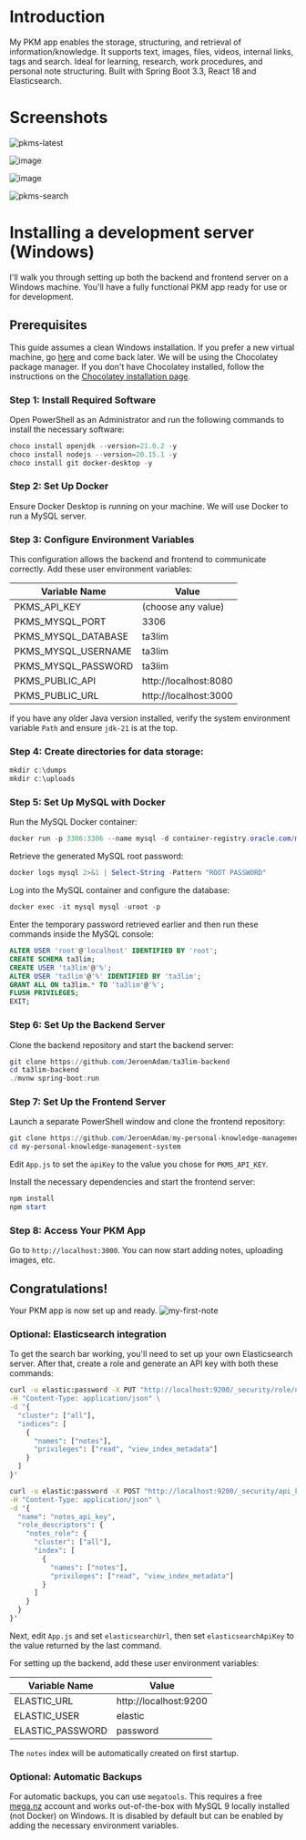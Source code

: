 # Introduction

My PKM app enables the storage, structuring, and retrieval of information/knowledge. It supports text, images, files, videos, internal links, tags and search. Ideal for learning, research, work procedures, and personal note structuring. Built with Spring Boot 3.3, React 18 and Elasticsearch.

# Screenshots
 
![pkms-latest](https://github.com/user-attachments/assets/82e26462-ebf7-41db-9437-cda8ca3eae81)
 
    
![image](https://github.com/user-attachments/assets/c7db42df-7634-466a-ad6f-d93ff1b6d3bb)

 
![image](https://github.com/user-attachments/assets/99c0c40c-20dd-42cf-bb17-23a78f8fc886)


![pkms-search](https://github.com/user-attachments/assets/0a32ae51-8e27-4414-b6a9-426f4048f7ec)


# Installing a development server (Windows)

I'll walk you through setting up both the backend and frontend server on a Windows machine.
You'll have a fully functional PKM app ready for use or for development.

## Prerequisites

This guide assumes a clean Windows installation. If you prefer a new virtual machine, go [here](https://github.com/JeroenAdam/New-VM-for-development) and come back later. We will be using the Chocolatey package manager. If you don't have Chocolatey installed, follow the instructions on the [Chocolatey installation page](https://chocolatey.org/install).

### Step 1: Install Required Software

Open PowerShell as an Administrator and run the following commands to install the necessary software:

```powershell
choco install openjdk --version=21.0.2 -y
choco install nodejs --version=20.15.1 -y
choco install git docker-desktop -y
```

### Step 2: Set Up Docker

Ensure Docker Desktop is running on your machine. We will use Docker to run a MySQL server.

### Step 3: Configure Environment Variables

This configuration allows the backend and frontend to communicate correctly. Add these user environment variables:

| Variable Name           | Value                      |
|-------------------------|----------------------------|
| PKMS_API_KEY            | (choose any value)         |
| PKMS_MYSQL_PORT         | 3306                       |
| PKMS_MYSQL_DATABASE     | ta3lim                     |
| PKMS_MYSQL_USERNAME     | ta3lim                     |
| PKMS_MYSQL_PASSWORD     | ta3lim                     |
| PKMS_PUBLIC_API         | http://localhost:8080      |
| PKMS_PUBLIC_URL         | http://localhost:3000      |

if you have any older Java version installed, verify the system environment variable `Path` and ensure `jdk-21` is at the top. 

### Step 4: Create directories for data storage:

```powershell
mkdir c:\dumps
mkdir c:\uploads
```

### Step 5: Set Up MySQL with Docker

Run the MySQL Docker container:

```powershell
docker run -p 3306:3306 --name mysql -d container-registry.oracle.com/mysql/community-server:9.0 --character-set-server=utf8mb4
```

Retrieve the generated MySQL root password:

```powershell
docker logs mysql 2>&1 | Select-String -Pattern "ROOT PASSWORD"
```

Log into the MySQL container and configure the database:

```powershell
docker exec -it mysql mysql -uroot -p
```

Enter the temporary password retrieved earlier and then run these commands inside the MySQL console:

```sql
ALTER USER 'root'@'localhost' IDENTIFIED BY 'root';
CREATE SCHEMA ta3lim;
CREATE USER 'ta3lim'@'%';
ALTER USER 'ta3lim'@'%' IDENTIFIED BY 'ta3lim';
GRANT ALL ON ta3lim.* TO 'ta3lim'@'%';
FLUSH PRIVILEGES;
EXIT;
```

### Step 6: Set Up the Backend Server

Clone the backend repository and start the backend server:

```powershell
git clone https://github.com/JeroenAdam/ta3lim-backend
cd ta3lim-backend
./mvnw spring-boot:run
```

### Step 7: Set Up the Frontend Server

Launch a separate PowerShell window and clone the frontend repository:

```powershell
git clone https://github.com/JeroenAdam/my-personal-knowledge-management-system
cd my-personal-knowledge-management-system
```

Edit `App.js` to set the `apiKey` to the value you chose for `PKMS_API_KEY`.

Install the necessary dependencies and start the frontend server:

```powershell
npm install
npm start
```

### Step 8: Access Your PKM App

Go to `http://localhost:3000`. You can now start adding notes, uploading images, etc.


## Congratulations!

Your PKM app is now set up and ready.
![my-first-note](https://github.com/user-attachments/assets/e2d6630c-97ba-4130-96c2-045098d2ac3d)

### Optional: Elasticsearch integration

To get the search bar working, you'll need to set up your own Elasticsearch server.
After that, create a role and generate an API key with both these commands:

```cmd
curl -u elastic:password -X PUT "http://localhost:9200/_security/role/notes_role" \
-H "Content-Type: application/json" \
-d '{
  "cluster": ["all"],
  "indices": [
    {
      "names": ["notes"],
      "privileges": ["read", "view_index_metadata"]
    }
  ]
}'
```

```cmd
curl -u elastic:password -X POST "http://localhost:9200/_security/api_key" \
-H "Content-Type: application/json" \
-d '{
  "name": "notes_api_key",
  "role_descriptors": {
    "notes_role": {
      "cluster": ["all"],
      "index": [
        {
          "names": ["notes"],
          "privileges": ["read", "view_index_metadata"]
        }
      ]
    }
  }
}'
```

Next, edit `App.js` and set `elasticsearchUrl`, then set `elasticsearchApiKey` to the value returned by the last command.

For setting up the backend, add these user environment variables:

| Variable Name           | Value                      |
|-------------------------|----------------------------|
| ELASTIC_URL             | http://localhost:9200      |
| ELASTIC_USER            | elastic                    |
| ELASTIC_PASSWORD        | password                   |

The `notes` index will be automatically created on first startup.


### Optional: Automatic Backups

For automatic backups, you can use `megatools`. This requires a free [mega.nz](https://mega.io/?aff=LC8QgvuXn7k) account and works out-of-the-box with MySQL 9 locally installed (not Docker) on Windows. It is disabled by default but can be enabled by adding the necessary environment variables.

